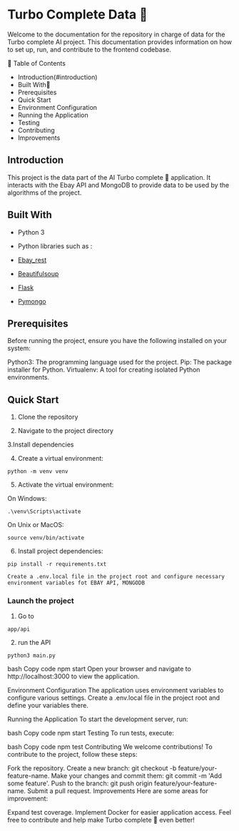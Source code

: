 # Turbo Complete Data 📀

Welcome to the documentation for the repository in charge of data for the Turbo complete  AI project. This documentation provides information on how to set up, run, and contribute to the frontend codebase.

📜 Table of Contents

- Introduction(#introduction)
- Built With🚀
- Prerequisites
- Quick Start
- Environment Configuration
- Running the Application
- Testing
- Contributing
- Improvements


## Introduction
This project is the data part of the AI Turbo complete 🚀 application. It interacts with the Ebay API and MongoDB  to provide data to be used by the algorithms of the project.

## Built With
- Python 3
- Python libraries such as : 

- [Ebay_rest](https://github.com/matecsaj/ebay_rest)
- [Beautifulsoup](https://pypi.org/project/beautifulsoup4/)
- [Flask](https://flask.palletsprojects.com/en/3.0.x/)
- [Pymongo](https://pymongo.readthedocs.io/en/stable/tutorial.html)


## Prerequisites
Before running the project, ensure you have the following installed on your system:

Python3: The programming language used for the project.
Pip: The package installer for Python.
Virtualenv: A tool for creating isolated Python environments.

## Quick Start

1. Clone the repository

2. Navigate to the project directory

3.Install dependencies

4. Create a virtual environment:

```
python -m venv venv
```

5. Activate the virtual environment:

On Windows:

```
.\venv\Scripts\activate
```

On Unix or MacOS:

```
source venv/bin/activate
```

6. Install project dependencies:

```
pip install -r requirements.txt
```

```
Create a .env.local file in the project root and configure necessary environment variables fot EBAY API, MONGODB
```

### Launch the project

1. Go to
```
app/api
```

2. run the API
```
python3 main.py
```

bash
Copy code
npm start
Open your browser and navigate to http://localhost:3000 to view the application.

Environment Configuration
The application uses environment variables to configure various settings. Create a .env.local file in the project root and define your variables there.

Running the Application
To start the development server, run:

bash
Copy code
npm start
Testing
To run tests, execute:

bash
Copy code
npm test
Contributing
We welcome contributions! To contribute to the project, follow these steps:

Fork the repository.
Create a new branch: git checkout -b feature/your-feature-name.
Make your changes and commit them: git commit -m 'Add some feature'.
Push to the branch: git push origin feature/your-feature-name.
Submit a pull request.
Improvements
Here are some areas for improvement:

Expand test coverage.
Implement Docker for easier application access.
Feel free to contribute and help make Turbo complete 🚀 even better!
